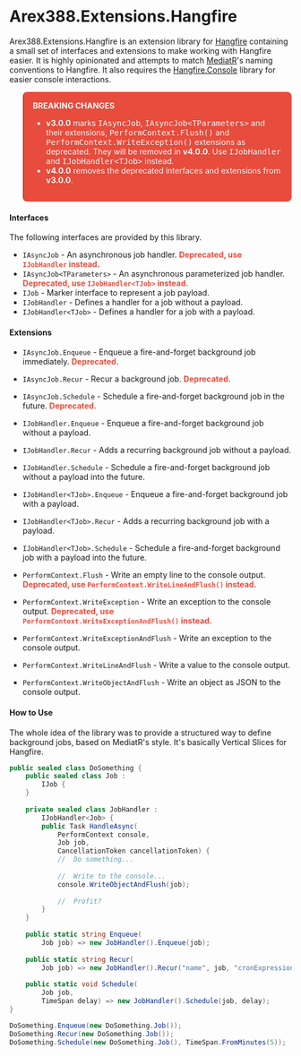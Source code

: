# Arex388.Extensions.Hangfire

Arex388.Extensions.Hangfire is an extension library for [Hangfire](https://github.com/HangfireIO/Hangfire) containing a small set of interfaces and extensions to make working with Hangfire easier. It is highly opinionated and attempts to match [MediatR](https://github.com/jbogard/MediatR)'s naming conventions to Hangfire. It also requires the [Hangfire.Console](https://github.com/pieceofsummer/Hangfire.Console) library for easier console interactions.



<blockquote style="background:#e74c3c;border-left-color:#c0392b;border-radius:.5rem;color:#FFF;padding:1rem;text-shadow:0 1px 0 #c0392b">
    <b>BREAKING CHANGES</b>
    <ul>
        <li><b>v3.0.0</b> marks <span style="font-family:monospace">IAsyncJob</span>, <span style="font-family:monospace">IAsyncJob&lt;TParameters&gt;</span> and their extensions, <span style="font-family:monospace">PerformContext.Flush()</span> and <span style="font-family:monospace">PerformContext.WriteException()</span> extensions as deprecated. They will be removed in <b>v4.0.0</b>. Use <span style="font-family:monospace">IJobHandler</span> and <span style="font-family:monospace">IJobHandler&lt;TJob&gt;</span> instead.</li>
        <li><b>v4.0.0</b> removes the deprecated interfaces and extensions from <b>v3.0.0</b>.</li>
    </ul>
</blockquote>




#### Interfaces

The following interfaces are provided by this library.

- `IAsyncJob` - An asynchronous job handler. <b style="color:#e74c3c">Deprecated, use `IJobHandler` instead.</b>
- `IAsyncJob<TParameters>` - An asynchronous parameterized job handler. <b style="color:#e74c3c">Deprecated, use `IJobHandler<TJob>` instead.</b>
- `IJob` - Marker interface to represent a job payload.
- `IJobHandler` - Defines a handler for a job without a payload.
- `IJobHandler<TJob>` - Defines a handler for a job with a payload.



#### Extensions

- `IAsyncJob.Enqueue` - Enqueue a fire-and-forget background job immediately. <b style="color:#e74c3c">Deprecated.</b>

- `IAsyncJob.Recur` - Recur a background job. <b style="color:#e74c3c">Deprecated.</b>
- `IAsyncJob.Schedule` - Schedule a fire-and-forget background job in the future. <b style="color:#e74c3c">Deprecated.</b>
- `IJobHandler.Enqueue` - Enqueue a fire-and-forget background job without a payload.
- `IJobHandler.Recur` - Adds a recurring background job without a payload.
- `IJobHandler.Schedule` - Schedule a fire-and-forget background job without a payload into the future.
- `IJobHandler<TJob>.Enqueue` - Enqueue a fire-and-forget background job with a payload.
- `IJobHandler<TJob>.Recur` - Adds a recurring background job with a payload.
- `IJobHandler<TJob>.Schedule` - Schedule a fire-and-forget background job with a payload into the future.
- `PerformContext.Flush` - Write an empty line to the console output. <b style="color:#e74c3c">Deprecated, use `PerformContext.WriteLineAndFlush()` instead.</b>
- `PerformContext.WriteException` - Write an exception to the console output. <b style="color:#e74c3c">Deprecated, use `PerformContext.WriteExceptionAndFlush()` instead.</b>
- `PerformContext.WriteExceptionAndFlush` - Write an exception to the console output.
- `PerformContext.WriteLineAndFlush` - Write a value to the console output.
- `PerformContext.WriteObjectAndFlush` - Write an object as JSON to the console output.



#### How to Use

The whole idea of the library was to provide a structured way to define background jobs, based on MediatR's style. It's basically Vertical Slices for Hangfire.

```c#
public sealed class DoSomething {
    public sealed class Job :
    	IJob {
    }
    
    private sealed class JobHandler :
    	IJobHandler<Job> {
        public Task HandleAsync(
        	PerformContext console,
        	Job job,
        	CancellationToken cancellationToken) {
            //	Do something...
            
            //	Write to the console...
            console.WriteObjectAndFlush(job);
            
            //	Profit?
        }
    }
    
    public static string Enqueue(
    	Job job) => new JobHandler().Enqueue(job);
    
    public static string Recur(
    	Job job) => new JobHandler().Recur("name", job, "cronExpression");
    
    public static void Schedule(
    	Job job,
    	TimeSpan delay) => new JobHandler().Schedule(job, delay);
}

DoSomething.Enqueue(new DoSomething.Job());
DoSomething.Recur(new DoSomething.Job());
DoSomething.Schedule(new DoSomething.Job(), TimeSpan.FromMinutes(5));
```
